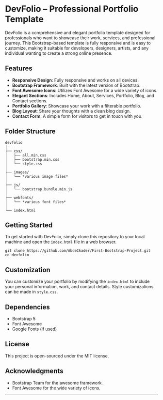
# DevFolio – Professional Portfolio Template

DevFolio is a comprehensive and elegant portfolio template designed for professionals who want to showcase their work, services, and professional journey. This Bootstrap-based template is fully responsive and is easy to customize, making it suitable for developers, designers, artists, and any individual wanting to create a strong online presence.

## Features

- **Responsive Design**: Fully responsive and works on all devices.
- **Bootstrap Framework**: Built with the latest version of Bootstrap.
- **Font Awesome Icons**: Utilizes Font Awesome for a wide variety of icons.
- **Elegant Sections**: Includes Home, About, Services, Portfolio, Blog, and Contact sections.
- **Portfolio Gallery**: Showcase your work with a filterable portfolio.
- **Blog Layout**: Share your thoughts with a clean blog design.
- **Contact Form**: A simple form for visitors to get in touch with you.

## Folder Structure

```
devfolio
│
├── css/
│   ├── all.min.css
│   ├── bootstrap.min.css
│   └── style.css
│
├── images/
│   └── *various image files*
│
├── js/
│   └── bootstrap.bundle.min.js
│
├── webfonts/
│   └── *various font files*
│
└── index.html
```

## Getting Started

To get started with DevFolio, simply clone this repository to your local machine and open the `index.html` file in a web browser.

```
git clone https://github.com/AbdeIkader/First-Bootstrap-Project.git
cd devfolio
```



## Customization

You can customize your portfolio by modifying the `index.html` to include your personal information, work, and contact details. Style customizations can be made in `style.css`. 

## Dependencies

- Bootstrap 5
- Font Awesome
- Google Fonts (if used)

## License

This project is open-sourced under the MIT license.

## Acknowledgments

- Bootstrap Team for the awesome framework.
- Font Awesome for the wide variety of icons.

---
